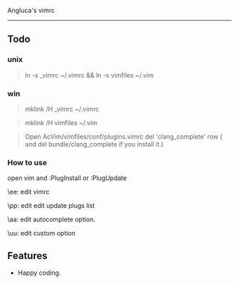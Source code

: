 Angluca's vimrc

---

## Todo
>
### unix
> ln -s \_vimrc ~/.vimrc && ln -s vimfiles ~/.vim
### win
> mklink /H \_vimrc ~/.vimrc

> mklink /H vimfiles ~/.vim

> Open AcVim/vimfiles/conf/plugins.vimrc del 'clang_complete' row ( and del bundle/clang_complete if you install it.)
### How to use
open vim and :PlugInstall or :PlugUpdate

\ee: edit vimrc

\pp: edit edit update plugs list

\aa: edit autocomplete option.

\uu: edit custom option

## Features
- Happy coding.
